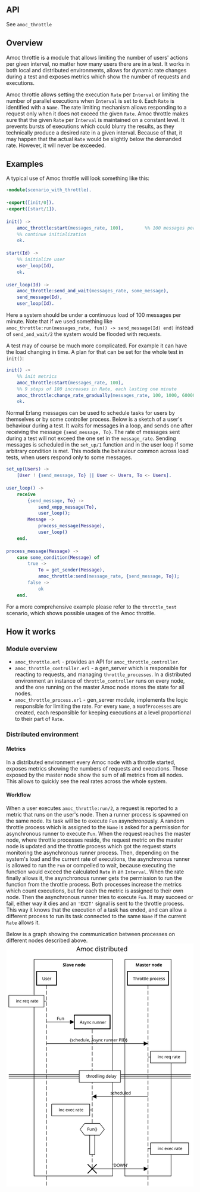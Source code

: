 ## API

See `amoc_throttle`

## Overview

Amoc throttle is a module that allows limiting the number of users' actions per given interval, no matter how many users there are in a test.
It works in both local and distributed environments, allows for dynamic rate changes during a test and exposes metrics which show the number of requests and executions.

Amoc throttle allows setting the execution `Rate` per `Interval` or limiting the number of parallel executions when `Interval` is set to `0`.
Each `Rate` is identified with a `Name`.
The rate limiting mechanism allows responding to a request only when it does not exceed the given `Rate`.
Amoc throttle makes sure that the given `Rate` per `Interval` is maintained on a constant level.
It prevents bursts of executions which could blurry the results, as they technically produce a desired rate in a given interval.
Because of that, it may happen that the actual `Rate` would be slightly below the demanded rate. However, it will never be exceeded.

## Examples

A typical use of Amoc throttle will look something like this:

```erlang
-module(scenario_with_throttle).

-export([init/0]).
-export([start/1]).

init() ->
    amoc_throttle:start(messages_rate, 100),        %% 100 messages per minute
    %% continue initialization
    ok.

start(Id) ->
    %% initialize user
    user_loop(Id),
    ok.

user_loop(Id) ->
    amoc_throttle:send_and_wait(messages_rate, some_message),
    send_message(Id),
    user_loop(Id).

```
Here a system should be under a continuous load of 100 messages per minute.
Note that if we used something like `amoc_throttle:run(messages_rate, fun() -> send_message(Id) end)` instead of `send_and_wait/2` the system would be flooded with requests.

A test may of course be much more complicated.
For example it can have the load changing in time.
A plan for that can be set for the whole test in `init()`:
```erlang
init() ->
    %% init metrics
    amoc_throttle:start(messages_rate, 100),
    %% 9 steps of 100 increases in Rate, each lasting one minute
    amoc_throttle:change_rate_gradually(messages_rate, 100, 1000, 60000, 60000, 9),
    ok.

```
Normal Erlang messages can be used to schedule tasks for users by themselves or by some controller process.
Below is a sketch of a user's behaviour during a test.
It waits for messages in a loop, and sends one after receiving the message `{send_message, To}`.
The rate of messages sent during a test will not exceed the one set in the `message_rate`.
Sending messages is scheduled in the `set_up/1` function and in the user loop if some arbitrary condition is met.
This models the behaviour common across load tests, when users respond only to some messages.
```erlang
set_up(Users) ->
    [User ! {send_message, To} || User <- Users, To <- Users].

user_loop() ->
    receive
        {send_message, To} ->
            send_xmpp_message(To),
            user_loop();
        Message ->
            process_message(Message),
            user_loop()
    end.

process_message(Message) ->
    case some_condition(Message) of
        true ->
            To = get_sender(Message),
            amoc_throttle:send(message_rate, {send_message, To});
        false ->
            ok
    end.

```

For a more comprehensive example please refer to the `throttle_test` scenario, which shows possible usages of the Amoc throttle.

## How it works

### Module overview

- `amoc_throttle.erl` - provides an API for `amoc_throttle_controller`.
- `amoc_throttle_controller.erl` - a gen_server which is responsible for reacting to requests, and managing `throttle_processes`.
In a distributed environment an instance of `throttle_controller` runs on every node, and the one running on the master Amoc node stores the state for all nodes.
- `amoc_throttle_process.erl` - gen_server module, implements the logic responsible for limiting the rate.
For every `Name`, a `NoOfProcesses` are created, each responsible for keeping executions at a level proportional to their part of `Rate`.

### Distributed environment

#### Metrics
In a distributed environment every Amoc node with a throttle started, exposes metrics showing the numbers of requests and executions.
Those exposed by the master node show the sum of all metrics from all nodes.
This allows to quickly see the real rates across the whole system.

#### Workflow
When a user executes `amoc_throttle:run/2`, a request is reported to a metric that runs on the user's node.
Then a runner process is spawned on the same node.
Its task will be to execute `Fun` asynchronously.
A random throttle process which is assigned to the `Name` is asked for a permission for asynchronous runner to execute `Fun`.
When the request reaches the master node, where throttle processes reside, the request metric on the master node is updated and the throttle process which got the request starts monitoring the asynchronous runner process.
Then, depending on the system's load and the current rate of executions, the asynchronous runner is allowed to run the `Fun` or compelled to wait, because executing the function would exceed the calculated `Rate` in an `Interval`.
When the rate finally allows it, the asynchronous runner gets the permission to run the function from the throttle process.
Both processes increase the metrics which count executions, but for each the metric is assigned to their own node.
Then the asynchronous runner tries to execute `Fun`.
It may succeed or fail, either way it dies and an `'EXIT'` signal is sent to the throttle process.
This way it knows that the execution of a task has ended, and can allow a different process to run its task connected to the same `Name` if the current `Rate` allows it.

Below is a graph showing the communication between processes on different nodes described above.
![amoc_throttle_dist](assets/amoc_throttle_dist.svg)
